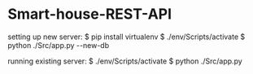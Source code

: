 # Smart-house-REST-API

setting up new server:
$ pip install virtualenv
$ ./env/Scripts/activate
$ python ./Src/app.py --new-db

running existing server:
$ ./env/Scripts/activate
$ python ./Src/app.py
